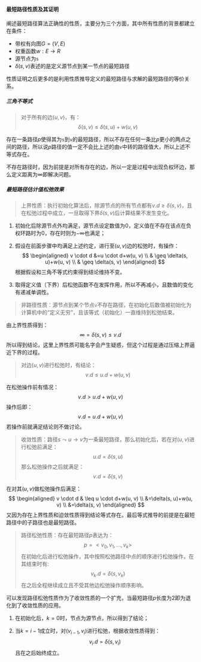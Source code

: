 #### 最短路径性质及其证明

阐述最短路径算法正确性的性质，主要分为三个方面，其中所有性质的背景都建立在条件：

- 带权有向图$G=(V,E)$
- 权重函数$w:E\rightarrow R$
- 源节点为`s`
- $\delta(s,v)$表述的是定义源节点到某一节点的最短路径

性质证明之后更多的是利用性质推导定义的最短路径与求解的最短路径的等价关系。

##### 三角不等式

> 对于所有的边$(u,v)$，有：
> $$
> \delta(s,v)\le \delta(s,u)+w(u,v)
> $$

存在一条路径$p$使得其为`s`到`v`的最短路径，所以不存在任何一条比$p$更小的两点之间的路径，所以说$p$路径的值一定不会比上述的由`v`中转的路径值大，所以上述不等式存在。

不存在路径时，因为前提是对所有存在的边，所以一定是过程中出现负权环边，那么定义距离为$\infty$即解决问题。

##### 最短路径估计值松弛效果

> 上界性质：执行初始化算法后，除源节点的所有节点都有$v.d\ge\delta(s,v)$，且在松弛过程中成立，一旦取得下界$\delta(s,v)$后计算结果不发生变化。

1. 初始化后除源节点外均满足，源节点设定数值为0，定义值在不存在该点在负权环路时为0，存在时则为$-\infty$也满足；

2. 假设在前面步骤中均满足上述约定，进行至$(u,v)$边的松弛时，有操作：
   $$
   \begin{aligned}
   v \cdot d &=u \cdot d+w(u, v) \\
   & \geq \delta(s, u)+w(u, v) \\
   & \geq \delta(s, v)
   \end{aligned}
   $$
   根据假设和三角不等式约束得到结论维持不变。

3. 取得定义值（下界）后松弛函数不在发挥作用，所以不再减小，且数值的变化有递减单调性。

> 非路径性质：源节点到某个节点`v`不存在路径，在初始化后数值被初始化为计算机中的“定义无穷”，且该等式（初始化）一直维持到松弛结束。

由上界性质得到：
$$
\infty=\delta(s, v)\le v.d
$$
所以得到结论，这里上界性质可能名字会产生疑惑，但这个过程是通过压缩上界逼近下界的过程。

> 对边$(u,v)$进行松弛时，有结论：
> $$
> v.d\le u.d+w(u, v)
> $$

在松弛操作前有情况：
$$
v.d > u.d+w(u, v)
$$
操作后即：
$$
v.d= u.d+w(u, v)
$$
若操作前就满足结论则不做讨论。

> 收敛性质：路径$s \leadsto u \rightarrow v$为一条最短路径，那么初始化后，若在对$(u,v)$进行松弛前满足：
> $$
> u.d=\delta(s,u)
> $$
> 那么松弛操作之后就满足：
> $$
> v.d=\delta(s,v)
> $$

在对其$(u,v)$做松弛操作后满足：
$$
\begin{aligned}
v \cdot d & \leq u \cdot d+w(u, v) \\
&=\delta(s, u)+w(u, v) \\
&=\delta(s, v)
\end{aligned}
$$
又因为存在上界性质和迫敛性质得到结论等式存在。最后等式推导的前提是在最短路径中的子路径也是最短路径。

> 路径松弛性质：存在最短路径$p$表达为：
> $$
> p=<v_0,v_1,...,v_k>
> $$
> 在初始化后进行松弛操作，其中按照松弛路径中点的顺序进行松弛操作，在其结束时有:
> $$
> v_k.d=\delta(s,v_k)
> $$
> 在之后全程继续成立且不受其他边松弛操作顺序影响。

可以发现路径松弛性质作为了收敛性质的一个扩充，当最短路径$p$长度为2即为退化到了收敛性质的应用。

1. 在初始化后，$k=0$时，节点为源节点，所以得到了结论；

2. 当$k=i-1$成立时，对$(v_{i-1},v_i)$进行松弛，根据收敛性质得到：
   $$
   v_i.d=\delta(s,v_i)
   $$
   且在之后始终成立。
